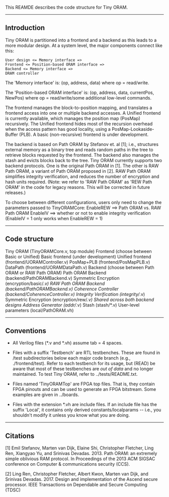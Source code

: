 
This REAMDE describes the code structure for Tiny ORAM.

--------------------------------------------------------------------------------
Introduction
--------------------------------------------------------------------------------

Tiny ORAM is partitioned into a frontend and a backend as this leads to a more
modular design.  At a system level, the major components connect like this:

	User design <= Memory interface =>
	Frontend <= Position-based ORAM interface =>
	Backend <= Memory interface =>
	DRAM controller

The 'Memory interface' is:
  (op, address, data) where op = read/write.

The 'Position-based ORAM interface' is:
  (op, address, data, currentPos, NewPos)
  where op = read/write/some additional low-level commands.

The frontend manages the block-to-position mapping, and translates a frontend
access into one or multiple backend accesses.  A Unified frontend is currently
available, which manages the position map (PosMap) recursively.  The Unified
frontend hides most of the recursion overhead when the access pattern has good
locality, using a PosMap-Lookaside-Buffer (PLB).  A basic (non-recursive)
frontend is under development.

The backend is based on Path ORAM by Stefanov et. al [1]; i.e., structures
external memory as a binary tree and reads random paths in the tree to retrieve
blocks requested by the frontend.  The backend also manages the stash and evicts
blocks back to the tree.  Tiny ORAM currently supports two backend protocols.
One is the original Path ORAM in [1].  The other is RAW Path ORAM, a variant of
Path ORAM proposed in [2].  RAW Path ORAM simplifies integrity verification, and
reduces the number of encryption and hash units required.  (Note: we refer to
'RAW Path ORAM' as 'REW Path ORAM' in the code for legacy reasons.  This will be
corrected in future releases.)

To choose between different configurations, users only need to change the
parameters passed to TinyORAMCore:
	EnableREW 	==> 	Path ORAM vs. RAW Path ORAM
	EnableIV 	==> 	whether or not to enable integrity verification
						(EnableIV = 1 only works when EnableREW = 1)

--------------------------------------------------------------------------------
Code structure
--------------------------------------------------------------------------------

Tiny ORAM								(TinyORAMCore.v, top module)
	Frontend 							(choose between Basic or Unified)
		Basic frontend					(under development)
		Unified frontend				(frontend/UORAMController.v)
			PosMap+PLB					(frontend/PosMapPLB.v)
			DataPath					(frontend/UORAMDataPath.v)
	Backend								(choose between Path ORAM or RAW Path ORAM)
		Path ORAM Backend 				(backend/PathORAMBackend.v)
			Symmetric Encryption		(encryption/basic/*.v)
		RAW Path ORAM Backend 			(backend/PathORAMBackend.v)
			Coherence Controller		(backend/CoherenceController.v)
			Integrity Verification		(integrity/*.v)
			Symmetric Encryption		(encryption/rew/*.v)
		Shared across both backend designs
			Address Generator			(addr/*.v)
			Stash						(stash/*.v)
	User-level parameters				(local/PathORAM.vh)

--------------------------------------------------------------------------------
Conventions
--------------------------------------------------------------------------------

- 	All Verilog files (*.v and *.vh) assume tab = 4 spaces.

- 	Files with a suffix 'Testbench' are RTL testbenches.  These are found in
	/test subdirectories below each major code branch (e.g., ./frontend/test).
	Refer to each testbench for its usage, but (READ) be aware that most of
	these testbenches are _out of data_ and no longer maintained.  To test Tiny
	ORAM, refer to ../tests/README.txt.

-	Files named 'TinyORAMTop' are FPGA top files.  That is, they contain FPGA
	pinouts and can be used to generate an FPGA bitstream.  Some examples are
	given in ../boards.

-	Files with the extension *.vh are include files.  If an include file has the
	suffix 'Local', it contains only derived constants/localparams -- i.e., you
	shouldn't modify it unless you know what you are doing.

--------------------------------------------------------------------------------
Citations
--------------------------------------------------------------------------------

[1] Emil Stefanov, Marten van Dijk, Elaine Shi, Christopher Fletcher, Ling Ren,
	Xiangyao Yu, and Srinivas Devadas. 2013.
	Path ORAM: an extremely simple oblivious RAM protocol.
	In Proceedings of the 2013 ACM SIGSAC conference on Computer &
	communications security (CCS).
	
[2] Ling Ren, Christopher Fletcher, Albert Kwon, Marten van Dijk, and Srinivas Devadas. 2017.
	Design and implementation of the Ascend secure processor.
	IEEE Transactions on Dependable and Secure Computing (TDSC)
